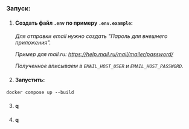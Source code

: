 ### Запуск:

1. #### Создать файл `.env` по примеру `.env.example`:

   *Для отправки email нужно создать "Пароль для внешнего приложения".*

   *Пример для mail.ru: <https://help.mail.ru/mail/mailer/password/>*

   *Полученное вписываем в `EMAIL_HOST_USER` и `EMAIL_HOST_PASSWORD`.*

2. #### Запустить:

```shell
docker compose up --build
```

3. #### q

4. #### q                                          
